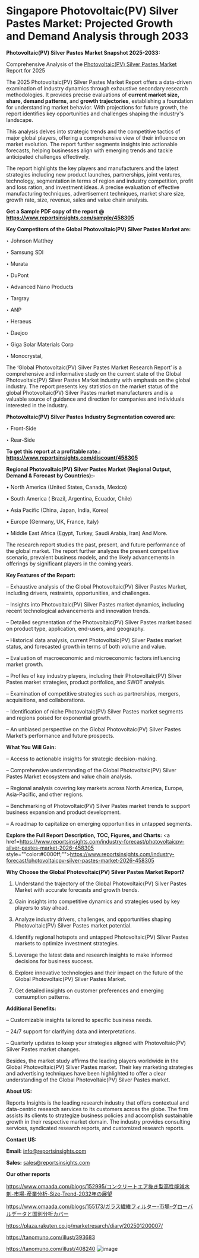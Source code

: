 # Singapore Photovoltaic(PV) Silver Pastes Market: Projected Growth and Demand Analysis through 2033

<strong>Photovoltaic(PV) Silver Pastes Market Snapshot 2025-2033:</strong>

Comprehensive Analysis of the <a href=https://www.reportsinsights.com/sample/458305>Photovoltaic(PV) Silver Pastes Market</a> Report for 2025

The 2025 Photovoltaic(PV) Silver Pastes Market Report offers a data-driven examination of industry dynamics through exhaustive secondary research methodologies. It provides precise evaluations of <strong>current market size, share, demand patterns</strong>, and <strong>growth trajectories</strong>, establishing a foundation for understanding market behavior. With projections for future growth, the report identifies key opportunities and challenges shaping the industry's landscape.

This analysis delves into strategic trends and the competitive tactics of major global players, offering a comprehensive view of their influence on market evolution. The report further segments insights into actionable forecasts, helping businesses align with emerging trends and tackle anticipated challenges effectively.

The report highlights the key players and manufacturers and the latest strategies including new product launches, partnerships, joint ventures, technology, segmentation in terms of region and industry competition, profit and loss ration, and investment ideas. A precise evaluation of effective manufacturing techniques, advertisement techniques, market share size, growth rate, size, revenue, sales and value chain analysis.

<strong>Get a Sample PDF copy of the report @ <a href=https://www.reportsinsights.com/sample/458305 style=color:#0000ff;>https://www.reportsinsights.com/sample/458305</a></strong>

<strong>Key Competitors of the Global Photovoltaic(PV) Silver Pastes Market are:</strong>

‣ Johnson Matthey

‣ Samsung SDI

‣ Murata

‣ DuPont

‣ Advanced Nano Products

‣ Targray

‣ ANP

‣ Heraeus

‣ Daejoo

‣ Giga Solar Materials Corp

‣ Monocrystal,

The ‘Global Photovoltaic(PV) Silver Pastes Market Research Report’ is a comprehensive and informative study on the current state of the Global Photovoltaic(PV) Silver Pastes Market industry with emphasis on the global industry. The report presents key statistics on the market status of the global Photovoltaic(PV) Silver Pastes market manufacturers and is a valuable source of guidance and direction for companies and individuals interested in the industry.

<strong>Photovoltaic(PV) Silver Pastes Industry Segmentation covered are:</strong>

‣ Front-Side

‣ Rear-Side

<strong>To get this report at a profitable rate.: <a href=https://www.reportsinsights.com/discount/458305 style=color:#0000ff;>https://www.reportsinsights.com/discount/458305</a></strong>

<strong>Regional Photovoltaic(PV) Silver Pastes Market (Regional Output, Demand &amp; Forecast by Countries):-</strong>

• North America (United States, Canada, Mexico)

• South America ( Brazil, Argentina, Ecuador, Chile)

• Asia Pacific (China, Japan, India, Korea)

• Europe (Germany, UK, France, Italy)

• Middle East Africa (Egypt, Turkey, Saudi Arabia, Iran) And More.

The research report studies the past, present, and future performance of the global market. The report further analyzes the present competitive scenario, prevalent business models, and the likely advancements in offerings by significant players in the coming years.

<strong>Key Features of the Report:</strong>

– Exhaustive analysis of the Global Photovoltaic(PV) Silver Pastes Market, including drivers, restraints, opportunities, and challenges.

– Insights into Photovoltaic(PV) Silver Pastes market dynamics, including recent technological advancements and innovation trends.

– Detailed segmentation of the Photovoltaic(PV) Silver Pastes market based on product type, application, end-users, and geography.

– Historical data analysis, current Photovoltaic(PV) Silver Pastes market status, and forecasted growth in terms of both volume and value.

– Evaluation of macroeconomic and microeconomic factors influencing market growth.

– Profiles of key industry players, including their Photovoltaic(PV) Silver Pastes market strategies, product portfolios, and SWOT analysis.

– Examination of competitive strategies such as partnerships, mergers, acquisitions, and collaborations.

– Identification of niche Photovoltaic(PV) Silver Pastes market segments and regions poised for exponential growth.

– An unbiased perspective on the Global Photovoltaic(PV) Silver Pastes Market’s performance and future prospects.

<strong>What You Will Gain:</strong>

– Access to actionable insights for strategic decision-making.

– Comprehensive understanding of the Global Photovoltaic(PV) Silver Pastes Market ecosystem and value chain analysis.

– Regional analysis covering key markets across North America, Europe, Asia-Pacific, and other regions.

– Benchmarking of Photovoltaic(PV) Silver Pastes market trends to support business expansion and product development.

– A roadmap to capitalize on emerging opportunities in untapped segments.

<strong>Explore the Full Report Description, TOC, Figures, and Charts:</strong>
<a href=https://www.reportsinsights.com/industry-forecast/photovoltaicpv-silver-pastes-market-2026-458305 style=""color:#0000ff;"">https://www.reportsinsights.com/industry-forecast/photovoltaicpv-silver-pastes-market-2026-458305</a>

<strong>Why Choose the Global Photovoltaic(PV) Silver Pastes Market Report?</strong>

1. Understand the trajectory of the Global Photovoltaic(PV) Silver Pastes Market with accurate forecasts and growth trends.

2. Gain insights into competitive dynamics and strategies used by key players to stay ahead.

3. Analyze industry drivers, challenges, and opportunities shaping Photovoltaic(PV) Silver Pastes market potential.

4. Identify regional hotspots and untapped Photovoltaic(PV) Silver Pastes markets to optimize investment strategies.

5. Leverage the latest data and research insights to make informed decisions for business success.

6. Explore innovative technologies and their impact on the future of the Global Photovoltaic(PV) Silver Pastes Market.

7. Get detailed insights on customer preferences and emerging consumption patterns.

<strong>Additional Benefits:</strong>

– Customizable insights tailored to specific business needs.

– 24/7 support for clarifying data and interpretations.

– Quarterly updates to keep your strategies aligned with Photovoltaic(PV) Silver Pastes market changes.

Besides, the market study affirms the leading players worldwide in the Global Photovoltaic(PV) Silver Pastes market. Their key marketing strategies and advertising techniques have been highlighted to offer a clear understanding of the Global Photovoltaic(PV) Silver Pastes market.

<strong><strong>About US</strong>:</strong>

Reports Insights is the leading research industry that offers contextual and data-centric research services to its customers across the globe. The firm assists its clients to strategize business policies and accomplish sustainable growth in their respective market domain. The industry provides consulting services, syndicated research reports, and customized research reports.

<strong>Contact US:</strong>

<p class=><b>Email:</b> <a href=mailto:info@reportsinsights.com>info@reportsinsights.com</a></p>
<p class=><b>Sales:</b> <a href=mailto:sales@reportsinsights.com>sales@reportsinsights.com</a></p>

<strong>Our other reports</strong>

<a href=https://www.omaada.com/blogs/152995/コンクリートエア抜き型高性能減水剤-市場-産業分析-Size-Trend-2032年の展望>https://www.omaada.com/blogs/152995/コンクリートエア抜き型高性能減水剤-市場-産業分析-Size-Trend-2032年の展望</a>

<a href=https://www.omaada.com/blogs/155173/ガラス繊維フィルター-市場-グローバルデータと国別分析カバー>https://www.omaada.com/blogs/155173/ガラス繊維フィルター-市場-グローバルデータと国別分析カバー</a>

<a href=https://plaza.rakuten.co.jp/marketresarch/diary/202501200007/>https://plaza.rakuten.co.jp/marketresarch/diary/202501200007/</a>

<a href=https://tanomuno.com/illust/393683>https://tanomuno.com/illust/393683</a>

<a href=https://tanomuno.com/illust/408240>https://tanomuno.com/illust/408240</a>
![image](https://github.com/user-attachments/assets/4e037c08-4f1b-4f7a-912d-582a70bb8a05)
